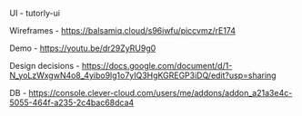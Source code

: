 UI - tutorly-ui


Wireframes - https://balsamiq.cloud/s96iwfu/piccvmz/rE174

Demo - https://youtu.be/dr29ZyRU9g0

Design decisions - https://docs.google.com/document/d/1-N_yoLzWxgwN4o8_4yibo9lg1o7yIQ3HgKGREGP3iDQ/edit?usp=sharing

DB - https://console.clever-cloud.com/users/me/addons/addon_a21a3e4c-5055-464f-a235-2c4bac68dca4
